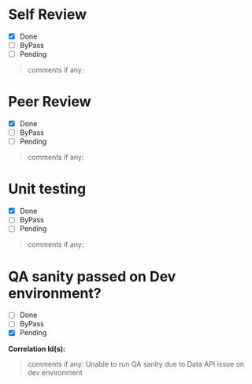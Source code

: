 # Self Review
- [x] Done 
- [ ] ByPass 
- [ ] Pending 
> comments if any: 

# Peer Review
- [x] Done 
- [ ] ByPass 
- [ ] Pending 
> comments if any: 

# Unit testing
- [x] Done 
- [ ] ByPass 
- [ ] Pending 
> comments if any: 

# QA sanity passed on Dev environment? 
- [ ] Done 
- [ ] ByPass 
- [x] Pending 

**Correlation Id(s):**
> comments if any: Unable to run QA sanity due to Data API issue on dev environment

